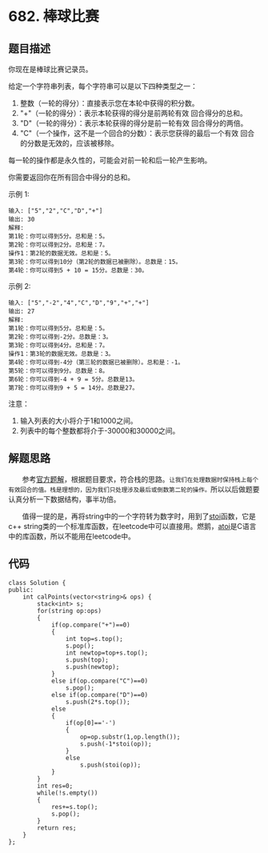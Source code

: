 # 682. 棒球比赛

## 题目描述
你现在是棒球比赛记录员。

给定一个字符串列表，每个字符串可以是以下四种类型之一：
	
1. 整数（一轮的得分）：直接表示您在本轮中获得的积分数。
2. "+"（一轮的得分）：表示本轮获得的得分是前两轮有效 回合得分的总和。
3. "D"（一轮的得分）：表示本轮获得的得分是前一轮有效 回合得分的两倍。
4. "C"（一个操作，这不是一个回合的分数）：表示您获得的最后一个有效 回合的分数是无效的，应该被移除。
	
每一轮的操作都是永久性的，可能会对前一轮和后一轮产生影响。
	
你需要返回你在所有回合中得分的总和。
	
示例 1:
```
输入: ["5","2","C","D","+"]
输出: 30
解释: 
第1轮：你可以得到5分。总和是：5。
第2轮：你可以得到2分。总和是：7。
操作1：第2轮的数据无效。总和是：5。
第3轮：你可以得到10分（第2轮的数据已被删除）。总数是：15。
第4轮：你可以得到5 + 10 = 15分。总数是：30。
```
示例 2:
```
输入: ["5","-2","4","C","D","9","+","+"]
输出: 27
解释: 
第1轮：你可以得到5分。总和是：5。
第2轮：你可以得到-2分。总数是：3。
第3轮：你可以得到4分。总和是：7。
操作1：第3轮的数据无效。总数是：3。
第4轮：你可以得到-4分（第三轮的数据已被删除）。总和是：-1。
第5轮：你可以得到9分。总数是：8。
第6轮：你可以得到-4 + 9 = 5分。总数是13。
第7轮：你可以得到9 + 5 = 14分。总数是27。
```
注意：
	
1. 输入列表的大小将介于1和1000之间。
2. 列表中的每个整数都将介于-30000和30000之间。

## 解题思路
&#160; &#160; &#160; &#160;参考[官方题解](https://leetcode-cn.com/problems/baseball-game/solution/)，根据题目要求，符合栈的思路。```让我们在处理数据时保持栈上每个有效回合的值。栈是理想的，因为我们只处理涉及最后或倒数第二轮的操作。```所以以后做题要认真分析一下数据结构，事半功倍。
	
&#160; &#160; &#160; &#160;值得一提的是，再将string中的一个字符转为数字时，用到了[stoi](http://www.cplusplus.com/reference/string/stoi/)函数，它是c++ string类的一个标准库函数，在leetcode中可以直接用。燃鹅，[atoi](https://baike.baidu.com/item/atoi/10931331?fr=aladdin)是C语言中的库函数，所以不能用在leetcode中。

## 代码
```
class Solution {
public:
    int calPoints(vector<string>& ops) {
        stack<int> s;
        for(string op:ops)
        {
            if(op.compare("+")==0)
            {
                int top=s.top();
                s.pop();
                int newtop=top+s.top();
                s.push(top);
                s.push(newtop);
            }
            else if(op.compare("C")==0)
                s.pop();
            else if(op.compare("D")==0)
                s.push(2*s.top());
            else
            {
                if(op[0]=='-')
                {
                    op=op.substr(1,op.length());
                    s.push(-1*stoi(op));
                }
                else
                    s.push(stoi(op));
            }
        }
        int res=0;
        while(!s.empty())
        {
            res+=s.top();
            s.pop();
        }
        return res;
    }
};
```